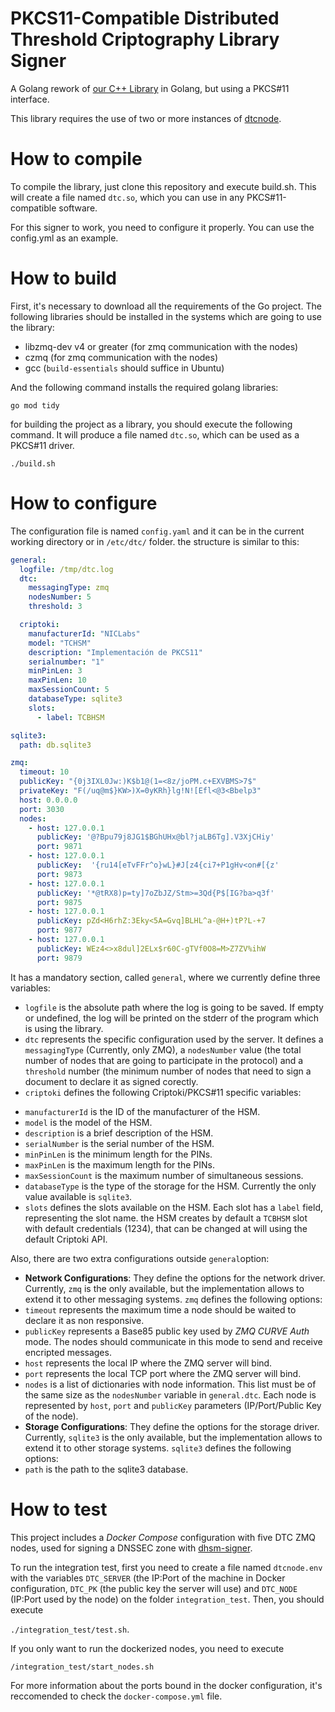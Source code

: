 # PKCS11-Compatible Distributed Threshold Criptography Library Signer

A Golang rework of [our C++ Library](https://github.com/niclabs/tchsm-libdtc) in Golang, but using a PKCS#11 interface.

This library requires the use of two or more instances of [dtcnode](https://github.com/niclabs/dtcnode).

# How to compile

To compile the library, just clone this repository and execute build.sh. This will create a file named `dtc.so`, which you can use in any PKCS#11-compatible software.

For this signer to work, you need to configure it properly. You can use the config.yml as an example.


# How to build

First, it's necessary to download all the requirements of the Go project. The following libraries should be installed in the systems which are going to use the library:

* libzmq-dev v4 or greater (for zmq communication with the nodes)
* czmq (for zmq communication with the nodes)
* gcc (`build-essentials` should suffice in Ubuntu)


And the following command installs the required golang libraries:

`go mod tidy`

for building the project as a library, you should execute the following command. It will produce a file named `dtc.so`, which can be used as a PKCS#11 driver.

`./build.sh`

# How to configure

The configuration file is named `config.yaml` and it can be in the current working directory or in `/etc/dtc/` folder. the structure is similar to this:

```yaml
general:
  logfile: /tmp/dtc.log
  dtc:
    messagingType: zmq
    nodesNumber: 5
    threshold: 3

  criptoki:
    manufacturerId: "NICLabs"
    model: "TCHSM"
    description: "Implementación de PKCS11"
    serialnumber: "1"
    minPinLen: 3
    maxPinLen: 10
    maxSessionCount: 5
    databaseType: sqlite3
    slots:
      - label: TCBHSM

sqlite3:
  path: db.sqlite3

zmq:
  timeout: 10
  publicKey: "{0j3IXL0Jw:)K$b1@(1=<8z/joPM.c+EXVBMS>7$"
  privateKey: "F(/uq@m$}KW>)X=0yKRh}lg!N![Efl<@3<Bbelp3"
  host: 0.0.0.0
  port: 3030
  nodes:
    - host: 127.0.0.1
      publicKey: '@?Bpu79j8JG1$BGhUHx@bl?jaLB6Tg].V3XjCHiy'
      port: 9871
    - host: 127.0.0.1
      publicKey:  '{ru14[eTvFFr^o}wL}#J[z4{ci7+P1gHv<on#[{z'
      port: 9873
    - host: 127.0.0.1
      publicKey: '*@tRX8)p=ty]7oZbJZ/Stm>=3Qd{P$[IG?ba>q3f'
      port: 9875
    - host: 127.0.0.1
      publicKey: pZd<H6rhZ:3Eky<5A=Gvq]BLHL^a-@H+)tP?L-+7
      port: 9877
    - host: 127.0.0.1
      publicKey: WEz4<>x8dul]2ELx$r60C-gTVf0O8=M>Z7ZV%ihW
      port: 9879
```

It has a mandatory section, called `general`, where we currently define three variables:
* `logfile` is the absolute path where the log is going to be saved. If empty or undefined, the log will be printed on the stderr of the program which is using the library.
* `dtc` represents the specific configuration used by the server. It defines a `messagingType` (Currently, only ZMQ), a `nodesNumber` value (the total number of nodes that are going to participate in the protocol) and a `threshold` number (the minimum number of nodes that need to sign a document to declare it as signed corectly.
* `criptoki` defines the following Criptoki/PKCS#11 specific variables:
 - `manufacturerId` is the ID of the manufacturer of the HSM.
 - `model` is the model of the HSM.
 - `description` is a brief description of the HSM.
 - `serialNumber` is the serial number of the HSM.
 - `minPinLen` is the minimum length for the PINs.
 - `maxPinLen` is the maximum length for the PINs.
 - `maxSessionCount` is the maximum number of simultaneous sessions.
 - `databaseType` is the type of the storage for the HSM. Currently the only value available is `sqlite3`.
 - `slots` defines the slots available on the HSM. Each slot has a `label` field, representing the slot name. the HSM creates by default a `TCBHSM` slot with default credentials (1234), that can be changed at will using the default Criptoki API.
 
 
Also, there are two extra configurations outside `general`option:

* **Network Configurations**: They define the options for the network driver. Currently, `zmq` is the only available, but the implementation allows to extend it to other messaging systems. `zmq` defines the following options:
 * `timeout` represents the maximum time a node should be waited to declare it as non responsive.
 * `publicKey` represents a Base85 public key used by _ZMQ CURVE Auth_ mode. The nodes should communicate in this mode to send and receive encripted messages.
 * `host` represents the local IP where the ZMQ server will bind.
 * `port` represents the local TCP port where the ZMQ server will bind.
 * `nodes` is a list of dictionaries with node information. This list must be of the same size as the `nodesNumber` variable in `general.dtc`. Each node is represented by `host`, `port` and `publicKey` parameters (IP/Port/Public Key of the node).
* **Storage Configurations**: They define the options for the storage driver. Currently, `sqlite3` is the only available, but the implementation allows to extend it to other storage systems. `sqlite3` defines the following options:
 * `path` is the path to the sqlite3 database. 

# How to test

This project includes a _Docker Compose_ configuration with five DTC ZMQ nodes, used for signing a DNSSEC zone with [dhsm-signer](https://github.com/niclabs/dhsm-signer). 

To run the integration test, first you need to create a file named `dtcnode.env` with the variables `DTC_SERVER` (the IP:Port of the machine in Docker configuration, `DTC_PK` (the public key the server will use)  and `DTC_NODE` (IP:Port used by the node) on the folder `integration_test`. Then, you should execute 

`./integration_test/test.sh`.

If you only want to run the dockerized nodes, you need to execute 

`/integration_test/start_nodes.sh`

For more information about the ports bound in the docker configuration, it's reccomended to check the `docker-compose.yml` file.


